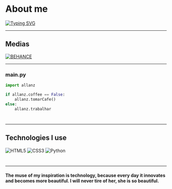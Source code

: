 <!-- Apresentação -->

# About me


[![Typing SVG](https://readme-typing-svg.demolab.com/?lines=My+name's+Allan,+I'm+17+years+old;I've+worked+as+a+programmer+for+2+years)](https://git.io/typing-svg)


<!-- BAdges -->
---
## Medias

[![BEHANCE](https://img.shields.io/badge/Behance-0054F7?style=for-the-badge&logo=behance&logoColor=white)](https://www.behance.net/allanz1)

<!-- readme stats -->
---
### main.py
```python
import allanz

if allanz.coffee == False:
    allanz.tomarCafe()
else:
    allanz.trabalhar
```

<!-- Tecno day -->

#
---
## Technologies I use

<div>
<img align="center" alt="HTML5" src="https://img.shields.io/badge/HTML5-E34F26?style=for-the-badge&logo=html5&logoColor=white">
<img align="center" alt="CSS3" src="https://img.shields.io/badge/CSS3-1572B6?style=for-the-badge&logo=css3&logoColor=white">
<img align="center" alt="Python" src="https://img.shields.io/badge/Python-3776AB?style=for-the-badge&logo=python&logoColor=white">
</div>

<!-- qualquer coisa -->
#
---
#### The muse of my inspiration is technology, because every day it innovates and becomes more beautiful. I will never tire of her, she is so beautiful.
<!--
**All4nBK/All4nBK** is a ✨ _special_ ✨ repository because its `README.md` (this file) appears on your GitHub profile.

Here are some ideas to get you started:

- 🔭 I’m currently working on ...
- 🌱 I’m currently learning ...
- 👯 I’m looking to collaborate on ...
- 🤔 I’m looking for help with ...
- 💬 Ask me about ...
- 📫 How to reach me: ...
- 😄 Pronouns: ...
- ⚡ Fun fact: ...
-->
